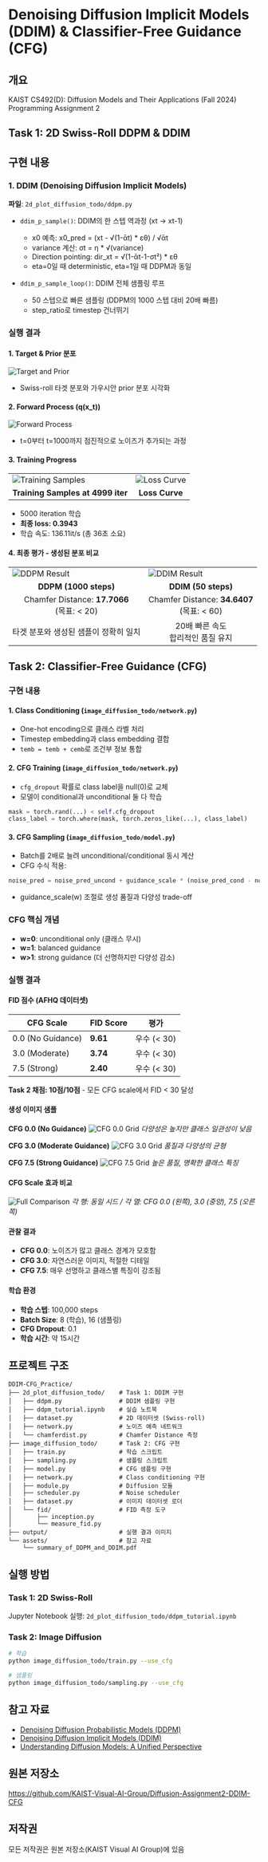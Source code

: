 # Denoising Diffusion Implicit Models (DDIM) & Classifier-Free Guidance (CFG)

## 개요
KAIST CS492(D): Diffusion Models and Their Applications (Fall 2024)
Programming Assignment 2

## Task 1: 2D Swiss-Roll DDPM & DDIM

## 구현 내용

### 1. DDIM (Denoising Diffusion Implicit Models)
**파일**: `2d_plot_diffusion_todo/ddpm.py`
- `ddim_p_sample()`: DDIM의 한 스텝 역과정 (xt → xt-1)
  - x0 예측: x0_pred = (xt - √(1-ᾱt) * εθ) / √ᾱt
  - variance 계산: σt = η * √(variance)
  - Direction pointing: dir_xt = √(1-ᾱt-1-σt²) * εθ
  - eta=0일 때 deterministic, eta=1일 때 DDPM과 동일
  
- `ddim_p_sample_loop()`: DDIM 전체 샘플링 루프
  - 50 스텝으로 빠른 샘플링 (DDPM의 1000 스텝 대비 20배 빠름)
  - step_ratio로 timestep 건너뛰기

### 실행 결과

#### 1. Target & Prior 분포
![Target and Prior](./output/1.png)
- Swiss-roll 타겟 분포와 가우시안 prior 분포 시각화

#### 2. Forward Process (q(x_t))
![Forward Process](./output/2.png)
- t=0부터 t=1000까지 점진적으로 노이즈가 추가되는 과정

#### 3. Training Progress

<table>
<tr>
<td><img src="./output/3.png" alt="Training Samples"></td>
<td><img src="./output/4.png" alt="Loss Curve"></td>
</tr>
<tr>
<td align="center"><b>Training Samples at 4999 iter</b></td>
<td align="center"><b>Loss Curve</b></td>
</tr>
</table>

- 5000 iteration 학습
- **최종 loss: 0.3943**
- 학습 속도: 136.11it/s (총 36초 소요)

#### 4. 최종 평가 - 생성된 분포 비교

<table>
<tr>
<td><img src="./output/5.png" alt="DDPM Result"></td>
<td><img src="./output/6.png" alt="DDIM Result"></td>
</tr>
<tr>
<td align="center"><b>DDPM (1000 steps)</b></td>
<td align="center"><b>DDIM (50 steps)</b></td>
</tr>
<tr>
<td align="center">Chamfer Distance: <b>17.7066</b> <br>(목표: < 20)</td>
<td align="center">Chamfer Distance: <b>34.6407</b> <br>(목표: < 60)</td>
</tr>
<tr>
<td align="center">타겟 분포와 생성된 샘플이 정확히 일치</td>
<td align="center">20배 빠른 속도<br>합리적인 품질 유지</td>
</tr>
</table>

## Task 2: Classifier-Free Guidance (CFG)

### 구현 내용

#### 1. Class Conditioning (`image_diffusion_todo/network.py`)
- One-hot encoding으로 클래스 라벨 처리
- Timestep embedding과 class embedding 결합
- `temb = temb + cemb`로 조건부 정보 통합

#### 2. CFG Training (`image_diffusion_todo/network.py`)
- `cfg_dropout` 확률로 class label을 null(0)로 교체
- 모델이 conditional과 unconditional 둘 다 학습
```python
mask = torch.rand(...) < self.cfg_dropout
class_label = torch.where(mask, torch.zeros_like(...), class_label)
```

#### 3. CFG Sampling (`image_diffusion_todo/model.py`)
- Batch를 2배로 늘려 unconditional/conditional 동시 계산
- CFG 수식 적용: 
```python
noise_pred = noise_pred_uncond + guidance_scale * (noise_pred_cond - noise_pred_uncond)
```
- guidance_scale(w) 조절로 생성 품질과 다양성 trade-off

### CFG 핵심 개념
- **w=0**: unconditional only (클래스 무시)
- **w=1**: balanced guidance
- **w>1**: strong guidance (더 선명하지만 다양성 감소)

### 실행 결과

#### FID 점수 (AFHQ 데이터셋)
| CFG Scale | FID Score | 평가 |
|-----------|-----------|------|
| 0.0 (No Guidance) | **9.61** | 우수 (< 30) |
| 3.0 (Moderate) | **3.74** | 우수 (< 30) |
| 7.5 (Strong) | **2.40** | 우수 (< 30) |

**Task 2 채점: 10점/10점** - 모든 CFG scale에서 FID < 30 달성

#### 생성 이미지 샘플

**CFG 0.0 (No Guidance)**
![CFG 0.0 Grid](assets/task2_results/grid_cfg_0.0.png)
*다양성은 높지만 클래스 일관성이 낮음*

**CFG 3.0 (Moderate Guidance)**
![CFG 3.0 Grid](assets/task2_results/grid_cfg_3.0.png)
*품질과 다양성의 균형*

**CFG 7.5 (Strong Guidance)**
![CFG 7.5 Grid](assets/task2_results/grid_cfg_7.5.png)
*높은 품질, 명확한 클래스 특징*

#### CFG Scale 효과 비교
![Full Comparison](assets/task2_results/full_comparison.png)
*각 행: 동일 시드 / 각 열: CFG 0.0 (왼쪽), 3.0 (중앙), 7.5 (오른쪽)*

#### 관찰 결과
- **CFG 0.0**: 노이즈가 많고 클래스 경계가 모호함
- **CFG 3.0**: 자연스러운 이미지, 적절한 디테일
- **CFG 7.5**: 매우 선명하고 클래스별 특징이 강조됨

#### 학습 환경
- **학습 스텝**: 100,000 steps
- **Batch Size**: 8 (학습), 16 (샘플링)
- **CFG Dropout**: 0.1
- **학습 시간**: 약 15시간

## 프로젝트 구조
```
DDIM-CFG_Practice/
├── 2d_plot_diffusion_todo/    # Task 1: DDIM 구현
│   ├── ddpm.py                # DDIM 샘플링 구현
│   ├── ddpm_tutorial.ipynb    # 실습 노트북
│   ├── dataset.py             # 2D 데이터셋 (Swiss-roll)
│   ├── network.py             # 노이즈 예측 네트워크
│   └── chamferdist.py         # Chamfer Distance 측정
├── image_diffusion_todo/      # Task 2: CFG 구현
│   ├── train.py               # 학습 스크립트
│   ├── sampling.py            # 샘플링 스크립트
│   ├── model.py               # CFG 샘플링 구현
│   ├── network.py             # Class conditioning 구현
│   ├── module.py              # Diffusion 모듈
│   ├── scheduler.py           # Noise scheduler
│   ├── dataset.py             # 이미지 데이터셋 로더
│   └── fid/                   # FID 측정 도구
│       ├── inception.py
│       └── measure_fid.py
├── output/                    # 실행 결과 이미지
└── assets/                    # 참고 자료
    └── summary_of_DDPM_and_DDIM.pdf
```
## 실행 방법

### Task 1: 2D Swiss-Roll
Jupyter Notebook 실행: `2d_plot_diffusion_todo/ddpm_tutorial.ipynb`

### Task 2: Image Diffusion  
```bash
# 학습
python image_diffusion_todo/train.py --use_cfg

# 샘플링
python image_diffusion_todo/sampling.py --use_cfg
```

## 참고 자료
- [Denoising Diffusion Probabilistic Models (DDPM)](https://arxiv.org/abs/2006.11239)
- [Denoising Diffusion Implicit Models (DDIM)](https://arxiv.org/abs/2010.02502)
- [Understanding Diffusion Models: A Unified Perspective](https://arxiv.org/abs/2208.11970)

## 원본 저장소
https://github.com/KAIST-Visual-AI-Group/Diffusion-Assignment2-DDIM-CFG

## 저작권
모든 저작권은 원본 저장소(KAIST Visual AI Group)에 있음

